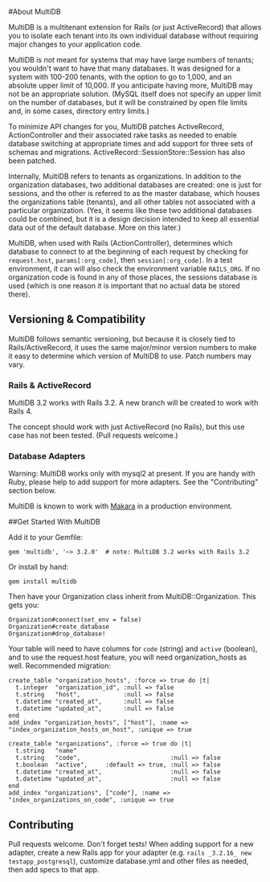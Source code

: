 #About MultiDB

MultiDB is a multitenant extension for Rails (or just ActiveRecord) that allows you to isolate each tenant into its own individual database without requiring major changes to your application code.

MultiDB is _not_ meant for systems that may have large numbers of tenants; you wouldn't want to have that many databases. It was designed for a system with 100-200 tenants, with the option to go to 1,000, and an absolute upper limit of 10,000. If you anticipate having more, MultiDB may not be an appropriate solution. (MySQL itself does not specify an upper limit on the number of databases, but it will be constrained by open file limits and, in some cases, directory entry limits.)

To minimize API changes for you, MultiDB patches ActiveRecord, ActionController and their associated rake tasks as needed to enable database switching at appropriate times and add support for three sets of schemas and migrations. ActiveRecord::SessionStore::Session has also been patched.

Internally, MultiDB refers to tenants as organizations. In addition to the organization databases, two additional databases are created: one is just for sessions, and the other is referred to as the master database, which houses the organizations table (tenants), and all other tables not associated with a particular organization. (Yes, it seems like these two additional databases could be combined, but it is a design decision intended to keep all essential data out of the default database. More on this later.)

MultiDB, when used with Rails (ActionController), determines which database to connect to at the beginning of each request by checking for `request.host`, `params[:org_code]`, then `session[:org_code]`. In a test environment, it can will also check the environment variable `RAILS_ORG`. If no organization code is found in any of those places, the sessions database is used (which is one reason it is important that no actual data be stored there).


## Versioning & Compatibility
MultiDB follows semantic versioning, but because it is closely tied to Rails/ActiveRecord, it uses the same major/minor version numbers to make it easy to determine which version of MultiDB to use. Patch numbers may vary.

### Rails & ActiveRecord
MultiDB 3.2 works with Rails 3.2. A new branch will be created to work with Rails 4.

The concept should work with just ActiveRecord (no Rails), but this use case has not been tested. (Pull requests welcome.)

### Database Adapters
Warning: MultiDB works only with mysql2 at present. If you are handy with Ruby, please help to add support for more adapters. See the "Contributing" section below.

MultiDB is known to work with [Makara](https://github.com/taskrabbit/makara) in a production environment.


##Get Started With MultiDB

Add it to your Gemfile:

    gem 'multidb', '~> 3.2.0'  # note: MultiDB 3.2 works with Rails 3.2

Or install by hand:

    gem install multidb

Then have your Organization class inherit from MultiDB::Organization. This gets you:

    Organization#connect(set_env = false)
    Organization#create_database
    Organization#drop_database!

Your table will need to have columns for `code` (string) and `active` (boolean), and to use the request.host feature, you will need organization_hosts as well. Recommended migration:

    create_table "organization_hosts", :force => true do |t|
      t.integer  "organization_id", :null => false
      t.string   "host",            :null => false
      t.datetime "created_at",      :null => false
      t.datetime "updated_at",      :null => false
    end
    add_index "organization_hosts", ["host"], :name => "index_organization_hosts_on_host", :unique => true
    
    create_table "organizations", :force => true do |t|
      t.string   "name"
      t.string   "code",                         :null => false
      t.boolean  "active",     :default => true, :null => false
      t.datetime "created_at",                   :null => false
      t.datetime "updated_at",                   :null => false
    end
    add_index "organizations", ["code"], :name => "index_organizations_on_code", :unique => true


## Contributing

Pull requests welcome. Don't forget tests! When adding support for a new adapter, create a new Rails app for your adapter (e.g. `rails _3.2.16_ new testapp_postgresql`), customize database.yml and other files as needed, then add specs to that app.
